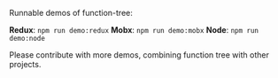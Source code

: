 Runnable demos of function-tree:

**Redux**: `npm run demo:redux`
**Mobx**: `npm run demo:mobx`
**Node**: `npm run demo:node`

Please contribute with more demos, combining function tree with other projects.
